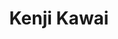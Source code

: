 ---
title: "Kenji Kawai"
summary: "Kenji Kawai is a Japanese music composer and arranger. Known as one of the biggest names in the soundtrack world, he has worked on a wide range of mixed media productions, including anime, TV shows, films and video games. Among his credits are Toei's Kamen Rider Heisei Generations Forever, Tsui Hark's Seven Swords and Young Detective Dee: Rise of the Sea Dragon; Wilson Yip's Ip Man; Mamoru Oshii's films The Red Spectacles, StrayDog: Kerberos Panzer Cops, Ghost in the Shell, Mobile Police Patlabor and Avalon; the anime adaptations of Rumiko Takahashi's Ranma ½ and Maison Ikkoku; the live-action adaptation of Gantz and Hideo Nakata's films Ring, Ring 2, Chaos, Dark Water and Kaidan.
His nephew, Hidehiro Kawai, is a bassist in Fox Capture Plan, an instrumental band."
slug: "kenji-kawai"
image: "kenji-kawai.jpg"
apple_music_artist_url: "https://music.apple.com/gb/artist/kenji-kawai/76058734"
wikipedia_url: "https://en.wikipedia.org/wiki/Kenji_Kawai"
---
